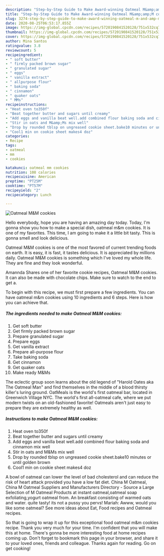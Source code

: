 ```yaml
---
description: "Step-by-Step Guide to Make Award-winning Oatmeal M&amp;amp;M cookies"
title: "Step-by-Step Guide to Make Award-winning Oatmeal M&amp;amp;M cookies"
slug: 3274-step-by-step-guide-to-make-award-winning-oatmeal-m-and-amp-m-cookies
date: 2020-08-25T06:53:17.855Z
image: https://img-global.cpcdn.com/recipes/5720190841520128/751x532cq70/oatmeal-mm-cookies-recipe-main-photo.jpg
thumbnail: https://img-global.cpcdn.com/recipes/5720190841520128/751x532cq70/oatmeal-mm-cookies-recipe-main-photo.jpg
cover: https://img-global.cpcdn.com/recipes/5720190841520128/751x532cq70/oatmeal-mm-cookies-recipe-main-photo.jpg
author: Mina Santos
ratingvalue: 3.8
reviewcount: 5
recipeingredient:
- " soft butter"
- " firmly packed brown sugar"
- " granulated sugar"
- " eggs"
- " vanilla extract"
- " allpurpose flour"
- " baking soda"
- " cinnamon"
- " quaker oats"
- " MMs"
recipeinstructions:
- "Heat oven to350f"
- "Beat together butter and sugars until creamy"
- "Add eggs and vanilla beat well.add combined flour baking soda and cinnamon mix well"
- "Stir in oats and M&amp;Ms mix well"
- "Drop by rounded tblsp on ungreased cookie sheet.bake10 minutes or until golden brown"
- "Cool1 min on cookie sheet makes4 doz"
categories:
- Recipe
tags:
- oatmeal
- mm
- cookies

katakunci: oatmeal mm cookies 
nutrition: 108 calories
recipecuisine: American
preptime: "PT25M"
cooktime: "PT57M"
recipeyield: "2"
recipecategory: Lunch

---
```



![Oatmeal M&amp;M cookies](https://img-global.cpcdn.com/recipes/5720190841520128/751x532cq70/oatmeal-mm-cookies-recipe-main-photo.jpg)

Hello everybody, hope you are having an amazing day today. Today, I'm gonna show you how to make a special dish, oatmeal m&amp;m cookies. It is one of my favorites. This time, I am going to make it a little bit tasty. This is gonna smell and look delicious.

Oatmeal M&amp;M cookies is one of the most favored of current trending foods on earth. It is easy, it is fast, it tastes delicious. It is appreciated by millions daily. Oatmeal M&amp;M cookies is something which I've loved my whole life. They are fine and they look wonderful.

Amannda Shares one of her favorite cookie recipes, Oatmeal M&amp;M cookies. It can also be made with chocolate chips. Make sure to watch to the end to get a.


To begin with this recipe, we must first prepare a few ingredients. You can have oatmeal m&amp;m cookies using 10 ingredients and 6 steps. Here is how you can achieve that.

<!--inarticleads1-->

##### The ingredients needed to make Oatmeal M&amp;M cookies:

1. Get  soft butter
1. Get  firmly packed brown sugar
1. Prepare  granulated sugar
1. Prepare  eggs
1. Get  vanilla extract
1. Prepare  all-purpose flour
1. Take  baking soda
1. Get  cinnamon
1. Get  quaker oats
1. Make ready  M&amp;Ms


The eclectic group soon learns about the old legend of &#34;Harold Oates aka The Oatmeal Man&#34; and find themselves in the middle of a blood thirsty killer&#39;s luring ground. OatMeals is the world&#39;s first oatmeal bar, located in Greenwich Village NYC. The world&#39;s first all-oatmeal cafe, where we put modern twists on an old-fashioned favorite! Oatmeals aren&#39;t just easy to prepare they are extremely healthy as well. 

<!--inarticleads2-->

##### Instructions to make Oatmeal M&amp;M cookies:

1. Heat oven to350f
1. Beat together butter and sugars until creamy
1. Add eggs and vanilla beat well.add combined flour baking soda and cinnamon mix well
1. Stir in oats and M&amp;Ms mix well
1. Drop by rounded tblsp on ungreased cookie sheet.bake10 minutes or until golden brown
1. Cool1 min on cookie sheet makes4 doz


A bowl of oatmeal can lower the level of bad cholesterol and can reduce the risk of heart attack provided you have a low fat diet. China M Oatmeal, China M Oatmeal Suppliers and Manufacturers Directory - Source a Large Selection of M Oatmeal Products at instant oatmeal,oatmeal soap exfoliating,yogurt oatmeal from. An breakfast consisting of warmed oats and water. quite tasty! its not a pussy you pervs! Mariah: Awww, would you like some oatmeal? See more ideas about Eat, Food recipes and Oatmeal recipes. 

So that is going to wrap it up for this exceptional food oatmeal m&amp;m cookies recipe. Thank you very much for your time. I'm confident that you will make this at home. There's gonna be more interesting food at home recipes coming up. Don't forget to bookmark this page in your browser, and share it to your loved ones, friends and colleague. Thanks again for reading. Go on get cooking!
